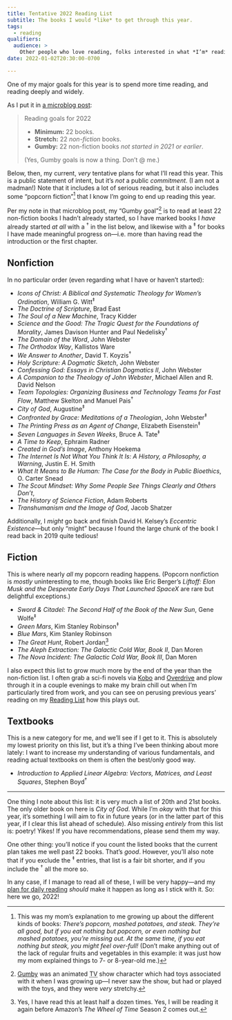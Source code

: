```yaml
---
title: Tentative 2022 Reading List
subtitle: The books I would *like* to get through this year.
tags:
  - reading
qualifiers:
  audience: >
    Other people who love reading, folks interested in what *I’m* reading, or both.
date: 2022-01-02T20:30:00-0700

---
```


One of my major goals for this year is to spend more time reading, and reading deeply and widely.

As I put it in [a microblog post](https://v5.chriskrycho.com/notes/2022-01-02-1934/):

> Reading goals for 2022
>
> - **Minimum:** 22 books.
> - **Stretch:** 22 *non-fiction* books.
> - **Gumby:** 22 non-fiction books *not started in 2021 or earlier*.
>
> (Yes, Gumby goals is now a thing. Don’t @ me.)

Below, then, my current, *very* tentative plans for what I’ll read this year. This is a public statement of intent, but it’s *not* a public *commitment*. (I am not a madman!) Note that it includes a lot of serious reading, but it also includes some “popcorn fiction”[^popcorn] that I know I’m going to end up reading this year.

Per my note in that microblog post, my “Gumby goal”[^gumby] is to read at least 22 non-fiction books I hadn’t already started, so I have marked books I *have* already started *at all* with a <sup>†</sup> in the list below, and likewise with a <sup>‡</sup> for books I have made meaningful progress on—i.e. more than having read the introduction or the first chapter.

[^gumby]: [Gumby](https://en.wikipedia.org/wiki/Gumby) was an animated <abbr title="television">TV</abbr> show character which had toys associated with it when I was growing up—I never saw the show, but had or played with the toys, and they were *very* stretchy.

[^popcorn]: This was my mom’s explanation to me growing up about the different kinds of books: *There’s popcorn, mashed potatoes, and steak. They’re all good, but if you eat nothing but popcorn, or even nothing but mashed potatoes, you’re missing out. At the same time, if you eat nothing but steak, you might feel over-full!* (Don’t make anything out of the lack of regular fruits and vegetables in this example: it was just how my mom explained things to 7- or 8-year-old me.)


## Nonfiction

In no particular order (even regarding what I have or haven’t started):

- <cite>Icons of Christ: A Biblical and Systematic Theology for Women’s Ordination</cite>, William G. Witt<sup>‡</sup>
- <cite>The Doctrine of Scripture</cite>, Brad East
- <cite>The Soul of a New Machine</cite>, Tracy Kidder
- <cite>Science and the Good: The Tragic Quest for the Foundations of Morality</cite>, James Davison Hunter and Paul Nedelisky<sup>†</sup>
- <cite>The Domain of the Word</cite>, John Webster
- <cite>The Orthodox Way</cite>, Kallistos Ware
- <cite>We Answer to Another</cite>, David T. Koyzis<sup>†</sup>
- <cite>Holy Scripture: A Dogmatic Sketch</cite>, John Webster
- <cite>Confessing God: Essays in Christian Dogmatics II</cite>, John Webster
- <cite>A Companion to the Theology of John Webster</cite>, Michael Allen and R. David Nelson
- <cite>Team Topologies: Organizing Business and Technology Teams for Fast Flow</cite>, Matthew Skelton and Manuel Pais<sup>†</sup>
- <cite>City of God</cite>, Augustine<sup>‡</sup>
- <cite>Confronted by Grace: Meditations of a Theologian</cite>, John Webster<sup>‡</sup>
- <cite>The Printing Press as an Agent of Change</cite>, Elizabeth Eisenstein<sup>‡</sup>
- <cite>Seven Languages in Seven Weeks</cite>, Bruce A. Tate<sup>‡</sup>
- <cite>A Time to Keep</cite>, Ephraim Radner
- <cite>Created in God’s Image</cite>, Anthony Hoekema
- <cite>The Internet Is Not What You Think It Is: A History, a Philosophy, a Warning</cite>, Justin E. H. Smith
- <cite>What It Means to Be Human: The Case for the Body in Public Bioethics</cite>, O. Carter Snead
- <cite>The Scout Mindset: Why Some People See Things Clearly and Others Don’t</cite>,
- <cite>The History of Science Fiction</cite>, Adam Roberts
- <cite>Transhumanism and the Image of God</cite>, Jacob Shatzer

Additionally, I *might* go back and finish David H. Kelsey’s <cite>Eccentric Existence</cite>—but only “might” because I found the large chunk of the book I read back in 2019 quite tedious!


## Fiction

This is where nearly *all* my popcorn reading happens. (Popcorn nonfiction is *mostly* uninteresting to me, though books like Eric Berger’s <cite>Liftoff: Elon Musk and the Desperate Early Days That Launched SpaceX</cite> are rare but delightful exceptions.)

- <cite>Sword & Citadel: The Second Half of the Book of the New Sun</cite>, Gene Wolfe<sup>‡</sup>
- <cite>Green Mars</cite>, Kim Stanley Robinson<sup>‡</sup>
- <cite>Blue Mars</cite>, Kim Stanley Robinson
- <cite>The Great Hunt</cite>, Robert Jordan[^tgh]
- <cite>The Aleph Extraction: The Galactic Cold War, Book II</cite>, Dan Moren
- <cite>The Nova Incident: The Galactic Cold War, Book III</cite>, Dan Moren

I also expect this list to grow much more by the end of the year than the non-fiction list. I often grab a sci-fi novels via [Kobo][k] and [Overdrive][o] and plow through it in a couple evenings to make my brain chill out when I’m particularly tired from work, and you can see on perusing previous years’ reading on my [Reading List][rl] how this plays out.

[k]: https://us.kobobooks.com/collections/eReaders
[o]: http://www.overdrive.com
[rl]: https://v5.chriskrycho.com/library/reading-list/

[^tgh]: Yes, I have read this at least half a dozen times. Yes, I will be reading it again before Amazon’s <cite>The Wheel of Time</cite> Season 2 comes out.


## Textbooks

This is a new category for me, and we’ll see if I get to it. This is absolutely my lowest priority on this list, but it’s a thing I’ve been thinking about more lately: I want to increase my understanding of various fundamentals, and reading actual textbooks on them is often the best/only good way.

- <cite>Introduction to Applied Linear Algebra: Vectors, Matrices, and Least Squares</cite>, Stephen Boyd<sup>†</sup>


---


One thing I note about this list: it is very much a list of 20th and 21st books. The only older book on here is <cite>City of God</cite>. While I’m *okay* with that for this year, it’s something I will aim to fix in future years (or in the latter part of this year, if I clear this list ahead of schedule). Also missing *entirely* from this list is: poetry! Yikes! If you have recommendations, please send them my way.

One other thing: you’ll notice if you count the listed books that the current plan takes me well past 22 books. That’s *good*. However, you’ll also note that if you exclude the <sup>‡</sup> entries, that list is a fair bit shorter, and if you include the <sup>†</sup> all the more so.

In any case, if I manage to read all of these, I will be very happy—and my [plan for daily reading](https://v5.chriskrycho.com/notes/2022-01-01-1819/) *should* make it happen as long as I stick with it. So: here we go, 2022!
